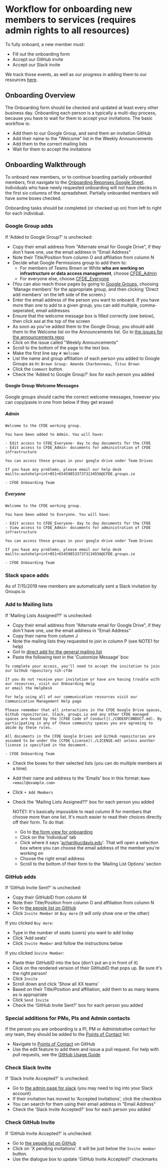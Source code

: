# Workflow for onboarding new members to services (requires admin rights to all resources)

To fully onboard, a new member must:
 - Fill out the onboarding form
 - Accept our GitHub invite
 - Accept our Slack invite
 
 We track those events, as well as our progress in adding them to our resources [here](https://docs.google.com/spreadsheets/d/16JcTqlkCRPqrSnykqshrVM2XLf_3HJJiPpAb7qBaOug/edit?usp=sharing).

## Onboarding Overview
The Onboarding form should be checked and updated at least every other business day. Onboarding each person is a typically a multi-day process, because you have to wait for them to accept your invitations. The basic workflow is:
  
  - Add them to our Google Group, and send them an invitation GitHub
  - Add their name to the "Welcome" list in the Weekly Announcements
  - Add them to the correct mailing lists
  - Wait for them to accept the invitations

## Onboarding Walkthrough
To onboard new members, or to continue boarding partially onboarded members, first navigate to the [Onboarding Reponses Google Sheet](https://docs.google.com/spreadsheets/d/16JcTqlkCRPqrSnykqshrVM2XLf_3HJJiPpAb7qBaOug/edit?usp=sharing).
  Individuals who have newly requested onboarding will not have checks in the first six columns of the spreadsheet. Partially onboarded members will have some boxes checked.
  
  Onboarding tasks should be completed (or checked up on) from left to right for each individual.

### Google Group adds

  If 'Added to Google Group?' is unchecked:
   - Copy their email address from "Alternate email for Google Drive", if they don't have one, use the email address in "Email Address"
   - Note their Title/Position from column O and affiliation from column N
   - Decide what Google Permissions group to add them to:
      - For members of Teams Brown or White **who are working on infrastructure or data access management**, choose [CFDE_Admin](https://groups.google.com/forum/#!managemembers/cfde_admin/add)
      - For everyone else, choose [CFDE_Everyone](https://groups.google.com/forum/#!managemembers/cfde_everyone/add)
   - (You can also reach those pages by going to [Google Groups](https://groups.google.com/forum/#!myforums), choosing 'Manage members' for the appropriate group, and then clicking 'Direct add members' on the left side of the screen.)
   - Enter the email address of the person you want to onboard. If you have more than one to add to a given group, you can add multiple, comma-seperated, email addresses
   - Ensure that the welcome message box is filled correctly (see below), then click `Add` at the top of the screen
   - As soon as you've added them to the Google Group, you should add them to the Welcome list on the Announcements list. Go to [the issues for the announcements repo](https://github.com/nih-cfde/announcements/issues?utf8=%E2%9C%93&q=is%3Aissue+is%3Aopen+Announcements)
   - Click on the issue called "Weekly Announcements"
   - Scroll to the bottom of the page to the text box.
   - Make the first line say `# Welcome`
   - List the name and group affiliation of each person you added to Google Groups as in: `Brown Group: Amanda Charbonneau, Titus Brown`
   - Click the `Comment` button
   - Check the 'Added to Google Group?' box for each person you added

#### Google Group Welcome Messages

Google groups should cache the correct welcome messages, however you can copy/paste in one from below if they get erased:

##### Admin
```
Welcome to the CFDE working group. 

You have been added to Admin. You will have: 

- Edit access to CFDE_Everyone- day to day documents for the CFDE 
- Edit access to CFDE_Admin- documents for administration of CFDE infrastructure 

You can access these groups in your google drive under Team Drives 

If you have any problems, please email our help desk mailto:autohelp+int+851+6545985337373134556@CFDE.groups.io 

- CFDE Onboarding Team
```
##### Everyone

```
Welcome to the CFDE working group. 

You have been added to Everyone. You will have: 

- Edit access to CFDE_Everyone- day to day documents for the CFDE 
- View access to CFDE_Admin- documents for administration of CFDE infrastructure 

You can access these groups in your google drive under Team Drives 

If you have any problems, please email our help desk mailto:autohelp+int+851+6545985337373134556@CFDE.groups.io 

- CFDE Onboarding Team
```

### Slack space adds

As of 7/15/2019 new members are automatically sent a Slack invitation by Groups.io

### Add to Mailing lists

If 'Mailing Lists Assigned??' is unchecked:

 - Copy their email address from "Alternate email for Google Drive", if they don't have one, use the email address in "Email Address"
 - Copy their name from column J
 - Note the mailing lists they requested to join in column P (see NOTE1 for help)
 - Got to [direct add for the general mailing list](https://cfde.groups.io/g/General/directadd)
 - Paste the following text in the 'Customize Message' box:
 
 ```
 To complete your access, you'll need to accept the invitation to join our GitHub repository nih-cfde

If you do not receive your invitation or have are having trouble with our resources, visit our Onboarding Help
or email the HelpDesk 

For help using all of our communication resources visit our Communication Management Help page

Please remember that all interactions in the CFDE Google Drive spaces, Github repositories, Slack, groups.io and any other CFDE managed spaces are bound by the [CFDE Code of Conduct](./CODEOFCONDUCT.md). By participating in any of these community spaces you are agreeing to abide by these rules.

All documents in the CFDE Google Drives and GitHub repositories are assumed to be under the [CFDE License](./LICENSE.md) unless another license is specified in the document.

- CFDE Onboarding Team
```

 - Check the boxes for their selected lists (you can do multiple members at a time)
 - Add their name and address to the 'Emails' box in this format: `Name <email@example.com>`
 - Click `+ Add Members`
 - Check the 'Mailing Lists Assigned??' box for each person you added
 
     NOTE1: It's basically impossible to read column R for members that choose more than one list.
     It's much easier to read their choices directly off their form. To do that:
       
      - Go to [the form view for onboarding](https://docs.google.com/forms/d/1sFY6y2eHB3PS0HayEyxXtZOrBJV7lfT8thJ8bL9wKqQ/edit#responses)
      - Click on the 'Individual' tab
      - Click where it says 'achar@ucdavis.edu'. That will open a selection box where you can choose the email address of the member you're working on
      - Choose the right email address
      - Scroll to the bottom of their form to the 'Mailing List Options' section      
   
### GitHub adds

  If 'GitHub Invite Sent?' is unchecked:
  - Copy their GitHubID from column M
  - Note their Title/Position from column O and affiliation from column N
  - Go to [the people list on GitHub](https://github.com/orgs/nih-cfde/people)
  - Click `Invite Member` or `Buy more` (it will only show one or the other)
    
  If you clicked `Buy more`:
  - Type in the number of seats (users) you want to add today
  - Click 'Add seats'
  - Click `Invite Member` and follow the instructions below
  
  If you clicked `Invite Member`:
  - Paste thier GitHubID into the box (don't put an `@` in front of it)
  - Click on the rendered version of their GitHubID that pops up. Be sure it's the right person!
  - Click `Invite`
  - Scroll down and click 'Show all XX teams'
  - Based on their Title/Position and affiliation, add them to as many teams as is appropriate
  - Click `Send Invite`
  - Check the 'GitHub Invite Sent?' box for each person you added

### Special additions for PMs, PIs and Admin contacts

If the person you are onboarding is a PI, PM or Administrative contact for *any* team, they should be added to the [Points of Contact](https://github.com/nih-cfde/organization/blob/master/PointsOfContact.md) list:
  - Navigate to [Points of Contact](https://github.com/nih-cfde/organization/blob/master/PointsOfContact.md) on GitHub
  - Use the edit feature to add them and issue a pull request. For help with pull requests, see the [GitHub Usage Guide](./GitHubUsage.md)


### Check Slack Invite

If 'Slack Invite Accepted?' is unchecked:
  - Go to [the admin page for slack](https://cfdeworkspace.slack.com/admin/invites#pending) (you may need to log into your Slack account)
  - If their invitation has moved to 'Accepted Invitations', click the checkbox
  - You can search for them using their email address in "Email Address"
  - Check the 'Slack Invite Accepted?' box for each person you added

 ### Check GitHub Invite
 
 If 'GitHub Invite Accepted?' is unchecked:
  - Go to [the people list on GitHub](https://github.com/orgs/nih-cfde/people)
  - Click on 'X pending invitations'. It will be just below the `Invite member` button.
  - Use the dialogue box to update 'GitHub Invite Accepted?' checkmarks
  
  

   
   
  
